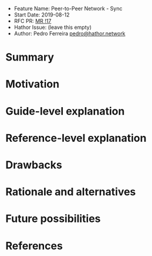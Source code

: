 - Feature Name: Peer-to-Peer Network - Sync
- Start Date: 2019-08-12
- RFC PR: [MR !17](https://gitlab.com/HathorNetwork/rfcs/merge_requests/17)
- Hathor Issue: (leave this empty)
- Author: Pedro Ferreira <pedro@hathor.network>

# Summary
[summary]: #summary

# Motivation
[motivation]: #motivation

# Guide-level explanation
[guide-level-explanation]: #guide-level-explanation


# Reference-level explanation
[reference-level-explanation]: #reference-level-explanation

# Drawbacks
[drawbacks]: #drawbacks

# Rationale and alternatives
[rationale-and-alternatives]: #rationale-and-alternatives

# Future possibilities
[future-possibilities]: #future-possibilities

# References
[references]: #references
